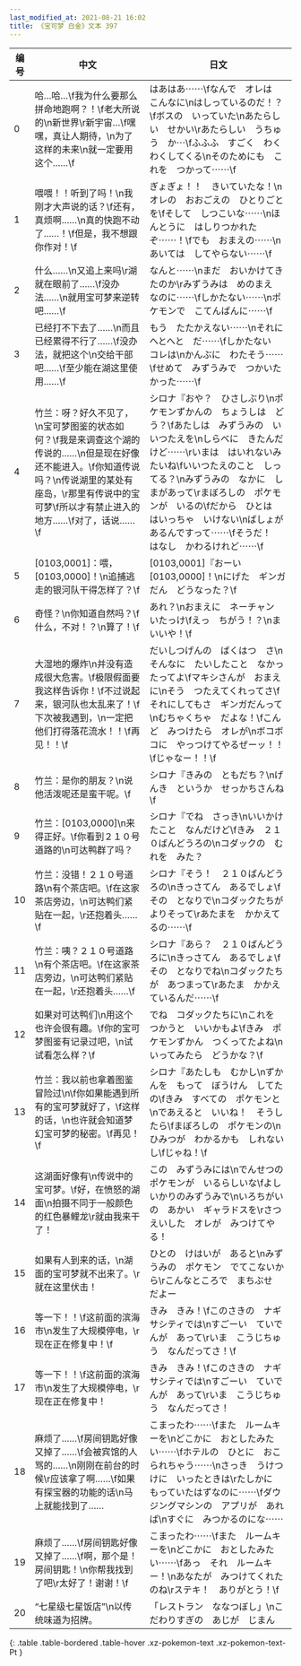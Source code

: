 ```yaml
---
last_modified_at: 2021-08-21 16:02
title: 《宝可梦 白金》文本 397
---
```

| 编号 | 中文 | 日文 |
| ---- | ---- | ---- |
| 0 | 哈…哈…\f我为什么要那么拼命地跑啊？！\f老大所说的\n新世界\r新宇宙…\f嘿嘿，真让人期待，\n为了这样的未来\n就一定要用这个……\f | はあはあ⋯⋯\fなんで　オレは　こんなに\nはしっているのだ！？\fボスの　いっていた\nあたらしい　せかい\rあたらしい　うちゅう　か⋯\fふふふ　すごく　わくわくしてくる\nそのためにも　これを　つかって⋯⋯\f |
| 1 | 喂喂！！听到了吗！\n我刚才大声说的话？\f还有，真烦啊……\n真的快跑不动了……！\f但是，我不想跟你作对！\f | ぎょぎょ！！　きいていたな！\nオレの　おおごえの　ひとりごとを\fそして　しつこいな⋯⋯\nほんとうに　はしりつかれたぞ⋯⋯！\fでも　おまえの⋯⋯\nあいては　してやらない⋯⋯\f |
| 2 | 什么……\n又追上来吗\r湖就在眼前了……\f没办法……\n就用宝可梦来逆转吧……\f | なんと⋯⋯\nまだ　おいかけてきたのか\rみずうみは　めのまえ　なのに⋯⋯\fしかたない⋯⋯\nポケモンで　こてんぱんに⋯⋯\f |
| 3 | 已经打不下去了……\n而且已经累得不行了……\f没办法，就把这个\n交给干部吧……\f至少能在湖这里使用……\f | もう　たたかえない⋯⋯\nそれに　へとへと　だ⋯⋯\fしかたない　コレは\nかんぶに　わたそう⋯⋯\fせめて　みずうみで　つかいたかった⋯⋯\f |
| 4 | 竹兰：呀？好久不见了，\n宝可梦图鉴的状态如何？\f我是来调查这个湖的传说的……\n但是现在好像还不能进入。\f你知道传说吗？\n传说湖里的某处有座岛，\r那里有传说中的宝可梦\f所以才有禁止进入的地方……\f对了，话说……\f | シロナ『おや？　ひさしぶり\nポケモンずかんの　ちょうしは　どう？\fあたしは　みずうみの　いいつたえを\nしらべに　きたんだけど⋯⋯\rいまは　はいれないみたいね\fいいつたえのこと　しってる？\nみずうみの　なかに　しまがあって\rまぼろしの　ポケモンが　いるの\fだから　ひとは　はいっちゃ　いけない\nばしょが　あるんですって⋯⋯\fそうだ！　はなし　かわるけれど⋯⋯\f |
| 5 | [0103,0001]：喂，[0103,0000]！\n追捕逃走的银河队干得怎样了？\f | [0103,0001]『おーい　[0103,0000]！\nにげた　ギンガだん　どうなった？\f |
| 6 | 奇怪？\n你知道自然吗？\f什么，不对！？\n算了！\f | あれ？\nおまえに　ネーチャン　いたっけ\fえっ　ちがう！？\nま　いいや！\f |
| 7 | 大湿地的爆炸\n并没有造成很大危害。\f极限假面要我这样告诉你！\f不过说起来，银河队也太乱来了！\f下次被我遇到，\n一定把他们打得落花流水！！\f再见！！\f | だいしつげんの　ばくはつ　さ\nそんなに　たいしたこと　なかったってよ\fマキシさんが　おまえに\nそう　つたえてくれってさ\fそれにしてもさ　ギンガだんって\nむちゃくちゃ　だよな！\fこんど　みつけたら　オレが\nボコボコに　やっつけてやるぜーッ！！\fじゃなー！！\f |
| 8 | 竹兰：是你的朋友？\n说他活泼呢还是蛮干呢。\f | シロナ『きみの　ともだち？\nげんき　というか　せっかちさんね\f |
| 9 | 竹兰：[0103,0000]\n来得正好。\f你看到２１０号道路的\n可达鸭群了吗？ | シロナ『でね　さっき\nいいかけたこと　なんだけど\fきみ　２１０ばんどうろの\nコダックの　むれを　みた？ |
| 10 | 竹兰：没错！２１０号道路\n有个茶店吧。\f在这家茶店旁边，\n可达鸭们紧贴在一起，\r还抱着头……\f | シロナ『そう！　２１０ばんどうろの\nきっさてん　あるでしょ\fその　となりで\nコダックたちが　よりそって\rあたまを　かかえてるの⋯⋯\f |
| 11 | 竹兰：咦？２１０号道路\n有个茶店吧。\f在这家茶店旁边，\n可达鸭们紧贴在一起，\r还抱着头……\f | シロナ『あら？　２１０ばんどうろに\nきっさてん　あるでしょ\fその　となりでね\nコダックたちが　あつまって\rあたま　かかえているんだ⋯⋯\f |
| 12 | 如果对可达鸭们\n用这个也许会很有趣。\f你的宝可梦图鉴有记录过吧，\n试试看怎么样？\f | でね　コダックたちに\nこれを　つかうと　いいかもよ\fきみ　ポケモンずかん　つくってたよね\nいってみたら　どうかな？\f |
| 13 | 竹兰：我以前也拿着图鉴冒险过\n\f你如果能遇到所有的宝可梦就好了，\f这样的话，\n也许就会知道梦幻宝可梦的秘密。\f再见！\f | シロナ『あたしも　むかし\nずかんを　もって　ぼうけん　してたの\fきみ　すべての　ポケモンと\nであえると　いいね！　そうしたら\fまぼろしの　ポケモンの\nひみつが　わかるかも　しれないし\fじゃね！\f |
| 14 | 这湖面好像有\n传说中的宝可梦。\f好，在愤怒的湖面\n拍摄不同于一般颜色的红色暴鲤龙\r就由我来干了！ | この　みずうみには\nでんせつの　ポケモンが　いるらしいな\fよし　いかりのみずうみで\nいろちがいの　あかい　ギャラドスを\rさつえいした　オレが　みつけてやる！ |
| 15 | 如果有人到来的话，\n湖面的宝可梦就不出来了。\r就在这里伏击！ | ひとの　けはいが　あると\nみずうみの　ポケモン　でてこないから\rこんなところで　まちぶせ　だよー |
| 16 | 等一下！！\f这前面的滨海市\n发生了大规模停电，\r现在正在修复中！\f | きみ　きみ！\fこのさきの　ナギサシティでは\nすごーい　ていでんが　あって\rいま　こうじちゅう　なんだってさ！\f |
| 17 | 等一下！！\f这前面的滨海市\n发生了大规模停电，\r现在正在修复中！ | きみ　きみ！\fこのさきの　ナギサシティでは\nすごーい　ていでんが　あって\rいま　こうじちゅう　なんだってさ！ |
| 18 | 麻烦了……\f房间钥匙好像又掉了……\f会被宾馆的人骂的……\n刚刚在前台的时候\r应该拿了啊……\f如果有探宝器的功能的话\n马上就能找到了…… | こまったわ⋯⋯\fまた　ルームキーを\nどこかに　おとしたみたい⋯⋯\fホテルの　ひとに　おこられちゃう⋯⋯\nさっき　うけつけに　いったときは\rたしかに　もっていたはずなのに⋯⋯\fダウジングマシンの　アプリが　あれば\nすぐに　みつかるのにな⋯⋯ |
| 19 | 麻烦了……\f房间钥匙好像又掉了……\f啊，那个是！房间钥匙！\n你帮我找到了吧\r太好了！谢谢！\f | こまったわ⋯⋯\fまた　ルームキーを\nどこかに　おとしたみたい⋯⋯\fあっ　それ　ルームキー！\nあなたが　みつけてくれたのね\rステキ！　ありがとう！\f |
| 20 | “七星级七星饭店”\n以传统味道为招牌。 | 「レストラン　ななつぼし」\nこだわりすぎの　あじが　じまん |
{: .table .table-bordered .table-hover .xz-pokemon-text .xz-pokemon-text-Pt }